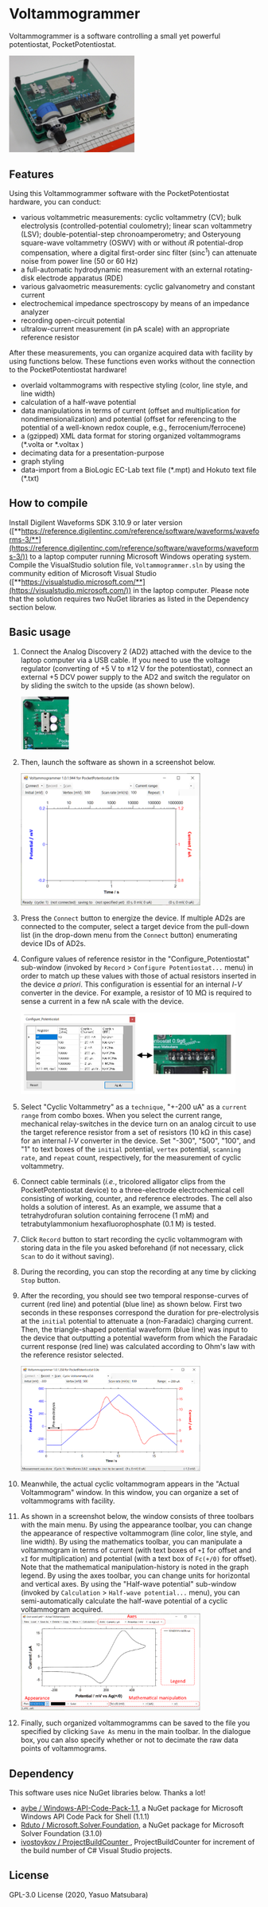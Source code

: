 # Voltammogrammer

Voltammogrammer is a software controlling a small yet powerful potentiostat, PocketPotentiostat.

<img src=".README.md/toc.jpg" alt=".README.md/toc.jpg" width=50% />



## Features

Using this Voltammogrammer software with the PocketPotentiostat hardware, you can conduct:

- various voltammetric measurements: cyclic voltammetry (CV);  bulk electrolysis (controlled-potential coulometry); linear scan voltammetry (LSV); double-potential-step chronoamperometry; and Osteryoung square-wave voltammetry (OSWV) with or without *i*R potential-drop compensation, where a digital first-order sinc filter (sinc<sup>1</sup>) can attenuate noise from power line (50 or 60 Hz)
- a full-automatic hydrodynamic measurement with an external rotating-disk electrode apparatus (RDE)
- various galvaometric measurements: cyclic galvanometry and constant current
- electrochemical impedance spectroscopy by means of an impedance analyzer 
- recording open-circuit potential
- ultralow-current measurement (in pA scale) with an appropriate reference resistor

After these measurements, you can organize acquired data with facility by using functions below. These functions even works without the connection to the PocketPotentiostat hardware!

- overlaid voltammograms with respective styling (color, line style, and line width)
- calculation of a half-wave potential
- data manipulations in terms of current (offset and multiplication for nondimensionalization) and potential (offset for referencing to the potential of a well-known redox couple, e.g., ferrocenium/ferrocene)
- a (gzipped) XML data format for storing organized voltammograms (*.volta or *.voltax )
- decimating data for a presentation-purpose
- graph styling  
- data-import from a BioLogic EC-Lab text file (\*.mpt) and Hokuto text file (\*.txt)



## How to compile

Install Digilent Waveforms SDK 3.10.9 or later version ([**https://reference.digilentinc.com/reference/software/waveforms/waveforms-3/**](https://reference.digilentinc.com/reference/software/waveforms/waveforms-3/)) to a laptop computer running Microsoft Windows operating system. Compile the VisualStudio solution file, `Voltammogrammer.sln` by using the community edition of Microsoft Visual Studio ([**https://visualstudio.microsoft.com/**](https://visualstudio.microsoft.com/)) in the laptop computer. Please note that the solution requires two NuGet libraries as listed in the Dependency section below.

## Basic usage

1. Connect the Analog Discovery 2 (AD2) attached with the device to the laptop computer via a USB cable. If you need to use the voltage regulator (converting of +5 V to ±12 V for the potentiostat), connect an external +5 DCV power supply to the AD2 and switch the regulator on by sliding the switch to the upside (as shown below).

   <img src=".README.md/Fig1.jpg" alt="Fig1" width=20% />

2. Then, launch the software as shown in a screenshot below.

   <img src=".README.md/Fig2.png" alt="Fig2" width="75%" />

3. Press the `Connect` button to energize the device. If multiple AD2s are connected to the computer, select a target device from the pull-down list (in the drop-down menu from the `Connect` button) enumerating device IDs of AD2s.

4. Configure values of reference resistor in the "Configure_Potentiostat" sub-window (invoked by `Record` > `Configure Potentiostat...` menu) in order to match up these values with those of actual resistors inserted in the device *a priori*. This configuration is essential for an internal *I*-*V* converter in the device. For example, a resistor of 10 MΩ is required to sense a current in a few nA scale with the device. 

   <img src=".README.md/Fig4.png" alt="Fig2" width="90%" />

5. Select "Cyclic Voltammetry" as a `technique`, "+-200 uA" as a `current range` from combo boxes. When you select the current range, mechanical relay-switches in the device turn on an analog circuit to use the target reference resistor from a set of resistors (10 kΩ in this case) for an internal *I*-*V* converter in the device. Set "-300", "500", "100", and "1" to text boxes of the `initial` potential, `vertex` potential, `scanning rate`, and `repeat` count, respectively, for the measurement of cyclic voltammetry.

6. Connect cable terminals (*i.e.*, tricolored alligator clips from the PocketPotentiostat device) to a three-electrode electrochemical cell consisting of working, counter, and reference electrodes. The cell also holds a solution of interest. As an example, we assume that a tetrahydrofuran solution containing ferrocene (1 mM) and tetrabutylammonium hexafluorophosphate (0.1 M) is tested. 

7. Click `Record` button to start recording the cyclic voltammogram with storing data in the file you asked beforehand (if not necessary, click `Scan` to do it without saving). 

8. During the recording, you can stop the recording at any time by clicking `Stop` button.

9. After the recording, you should see two temporal response-curves of current (red line) and potential (blue line) as shown below. First two seconds in these responses correspond the duration for pre-electrolysis at the `initial` potential to attenuate a (non-Faradaic) charging current. Then, the triangle-shaped potential waveform (blue line) was input to the device that outputting a potential waveform from which the Faradaic current response (red line) was calculated according to Ohm's law with the reference resistor selected.

   <img src=".README.md/Fig9.png" alt="Fig2" width="75%" /> 

10. Meanwhile, the actual cyclic voltammogram appears in the "Actual Voltammogram" window. In this window, you can organize a set of voltammograms with facility.

11. As shown in a screenshot below, the window consists of three toolbars with the main menu. By using the appearance toolbar, you can change the appearance of respective voltammogram (line color, line style, and line width). By using the mathematics toolbar, you can manipulate a voltammogram in terms of current (with text boxes of `+I`  for offset and `xI` for multiplication) and potential (with a text box of `Fc(+/0)` for offset). Note that the mathematical manipulation-history is noted in the graph legend. By using the axes toolbar, you can change units for horizontal and vertical axes. By using the "Half-wave potential" sub-window (invoked by `Calculation` > `Half-wave potential...` menu), you can semi-automatically calculate the half-wave potential of a cyclic voltammogram acquired. 
    <img src=".README.md/Fig11.png" alt="Fig2" width="75%" />

12. Finally, such organized voltammogramms can be saved to the file you specified by clicking `Save As` menu in the main toolbar. In the dialogue box, you can also specify whether or not to decimate the raw data points of voltammograms.



## Dependency

This software uses nice NuGet libraries below. Thanks a lot!

-  [aybe / Windows-API-Code-Pack-1.1](https://github.com/aybe/Windows-API-Code-Pack-1.1), a NuGet package for Microsoft Windows API Code Pack for Shell (1.1.1)
-  [Rduto / Microsoft.Solver.Foundation](https://www.nuget.org/packages/Microsoft.Solver.Foundation), a NuGet package for Microsoft Solver Foundation (3.1.0)
-  [ivostoykov /
ProjectBuildCounter ](https://github.com/ivostoykov/ProjectBuildCounter), ProjectBuildCounter for increment of the build
number of C# Visual Studio projects.


## License

GPL-3.0 License (2020, Yasuo Matsubara)
